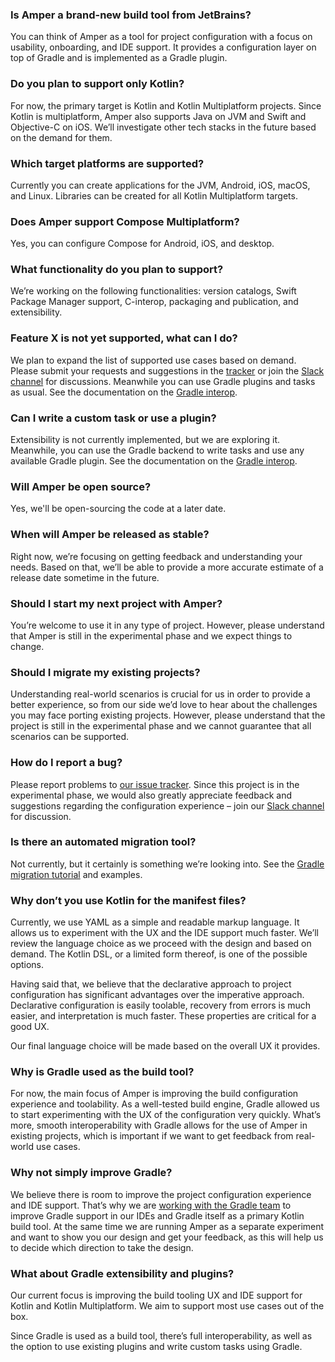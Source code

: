 
### Is Amper a brand-new build tool from JetBrains?
You can think of Amper as a tool for project configuration with a focus on usability, onboarding, and IDE support. It provides a configuration layer on top of Gradle and is implemented as a Gradle plugin. 

### Do you plan to support only Kotlin?
For now, the primary target is Kotlin and Kotlin Multiplatform projects. Since Kotlin is multiplatform, Amper also supports Java on JVM and Swift and Objective-C on iOS.
We’ll investigate other tech stacks in the future based on the demand for them.

### Which target platforms are supported?
Currently you can create applications for the JVM, Android, iOS, macOS, and Linux. Libraries can be created for all Kotlin Multiplatform targets.

### Does Amper support Compose Multiplatform?
Yes, you can configure Compose for Android, iOS, and desktop.

### What functionality do you plan to support?
We’re working on the following functionalities: version catalogs, Swift Package Manager support, C-interop, packaging and publication, and extensibility.

### Feature X is not yet supported, what can I do?
We plan to expand the list of supported use cases based on demand. Please submit your requests and suggestions in the [tracker](https://youtrack.jetbrains.com/issues/AMPER) or join the [Slack channel](https://kotlinlang.slack.com/archives/C062WG3A7T8) for discussions. Meanwhile you can use Gradle plugins and tasks as usual. See the documentation on the [Gradle interop](Documentation.md#gradle-interop).

### Can I write a custom task or use a plugin?
Extensibility is not currently implemented, but we are exploring it. Meanwhile, you can use the Gradle backend to write tasks and use any available Gradle plugin. See the documentation on the [Gradle interop](Documentation.md#gradle-interop).

### Will Amper be open source?
Yes, we'll be open-sourcing the code at a later date.

### When will Amper be released as stable?
Right now, we’re focusing on getting feedback and understanding your needs. Based on that, we’ll be able to provide a more accurate estimate of a release date sometime in the future.

### Should I start my next project with Amper?
You’re welcome to use it in any type of project. However, please understand that Amper is still in the experimental phase and we expect things to change.

### Should I migrate my existing projects?
Understanding real-world scenarios is crucial for us in order to provide a better experience, so from our side we’d love to hear about the challenges you may face porting existing projects. However, please understand that the project is still in the experimental phase and we cannot guarantee that all scenarios can be supported. 

### How do I report a bug?
Please report problems to [our issue tracker](https://youtrack.jetbrains.com/issues/AMPER). Since this project is in the experimental phase, we would also greatly appreciate feedback and suggestions regarding the configuration experience – join our [Slack channel](https://kotlinlang.slack.com/archives/C062WG3A7T8) for discussion.

### Is there an automated migration tool?
Not currently, but it certainly is something we’re looking into. See the [Gradle migration tutorial](GradleMigration.md) and examples. 

### Why don’t you use Kotlin for the manifest files?
Currently, we use YAML as a simple and readable markup language. It allows us to experiment with the UX and the IDE support much faster. We’ll review the language choice as we proceed with the design and based on demand. The Kotlin DSL, or a limited form thereof, is one of the possible options.

Having said that, we believe that the declarative approach to project configuration has significant advantages over the imperative approach. Declarative configuration is easily toolable, recovery from errors is much easier, and interpretation is much faster. These properties are critical for a good UX. 

Our final language choice will be made based on the overall UX it provides.

### Why is Gradle used as the build tool?
For now, the main focus of Amper is improving the build configuration experience and toolability. As a well-tested build engine, Gradle allowed us to start experimenting with the UX of the configuration very quickly. What’s more, smooth interoperability with Gradle allows for the use of Amper in existing projects, which is important if we want to get feedback from real-world use cases.

### Why not simply improve Gradle?
We believe there is room to improve the project configuration experience and IDE support.
That’s why we are [working with the Gradle team](https://blog.gradle.org/declarative-gradle) to improve Gradle support in our IDEs and Gradle itself as a primary Kotlin build tool.
At the same time we are running Amper as a separate experiment and want to show you our design and get your feedback, as this will help us to decide which direction to take the design.

### What about Gradle extensibility and plugins?
Our current focus is improving the build tooling UX and IDE support for Kotlin and Kotlin Multiplatform. We aim to support most use cases out of the box.

Since Gradle is used as a build tool, there’s full interoperability, as well as the option to use existing plugins and write custom tasks using Gradle. 

